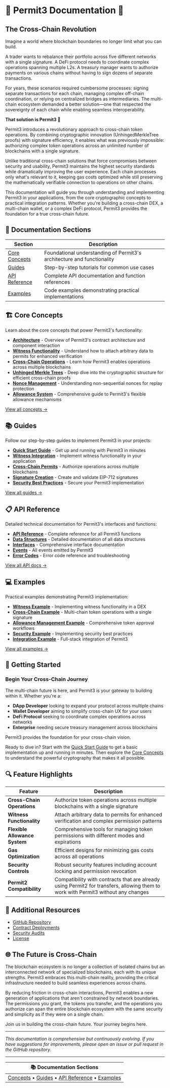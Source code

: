 # 🔏 Permit3 Documentation 📖

## The Cross-Chain Revolution

Imagine a world where blockchain boundaries no longer limit what you can build. 

A trader wants to rebalance their portfolio across five different networks with a single signature. A DeFi protocol needs to coordinate complex operations spanning multiple L2s. A treasury manager wants to authorize payments on various chains without having to sign dozens of separate transactions.

For years, these scenarios required cumbersome processes: signing separate transactions for each chain, managing complex off-chain coordination, or relying on centralized bridges as intermediaries. The multi-chain ecosystem demanded a better solution—one that respected the sovereignty of each chain while enabling seamless interoperability.

**That solution is Permit3 🔏**

Permit3 introduces a revolutionary approach to cross-chain token operations. By combining cryptographic innovation (UnhingedMerkleTree proofs) with signature efficiency, it enables what was previously impossible: authorizing complex token operations across an unlimited number of blockchains with a single signature.

Unlike traditional cross-chain solutions that force compromises between security and usability, Permit3 maintains the highest security standards while dramatically improving the user experience. Each chain processes only what's relevant to it, keeping gas costs optimized while still preserving the mathematically verifiable connection to operations on other chains.

This documentation will guide you through understanding and implementing Permit3 in your applications, from the core cryptographic concepts to practical integration patterns. Whether you're building a cross-chain DEX, a multi-chain wallet, or a complex DeFi protocol, Permit3 provides the foundation for a true cross-chain future.

## 📑 Documentation Sections

| Section | Description |
|---------|-------------|
| [Core Concepts](#-core-concepts) | Foundational understanding of Permit3's architecture and functionality |
| [Guides](#-guides) | Step-by-step tutorials for common use cases |
| [API Reference](#-api-reference) | Complete API documentation and function references |
| [Examples](#-examples) | Code examples demonstrating practical implementations |

## 🏗️ Core Concepts

Learn about the core concepts that power Permit3's functionality:

- [**Architecture**](./concepts/architecture.md) - Overview of Permit3's contract architecture and component interaction
- [**Witness Functionality**](./concepts/witness-functionality.md) - Understand how to attach arbitrary data to permits for enhanced verification
- [**Cross-Chain Operations**](./concepts/cross-chain-operations.md) - Learn how Permit3 enables operations across multiple blockchains
- [**Unhinged Merkle Trees**](./concepts/unhinged-merkle-tree.md) - Deep dive into the cryptographic structure for efficient cross-chain proofs
- [**Nonce Management**](./concepts/nonce-management.md) - Understanding non-sequential nonces for replay protection
- [**Allowance System**](./concepts/allowance-system.md) - Comprehensive guide to Permit3's flexible allowance mechanisms

[View all concepts →](./concepts/README.md)

## 📚 Guides

Follow our step-by-step guides to implement Permit3 in your projects:

- [**Quick Start Guide**](./guides/quick-start.md) - Get up and running with Permit3 in minutes
- [**Witness Integration**](./guides/witness-integration.md) - Implement witness functionality in your application
- [**Cross-Chain Permits**](./guides/cross-chain-permit.md) - Authorize operations across multiple blockchains
- [**Signature Creation**](./guides/signature-creation.md) - Create and validate EIP-712 signatures
- [**Security Best Practices**](./guides/security-best-practices.md) - Secure your Permit3 implementation

[View all guides →](./guides/README.md)

## 📋 API Reference

Detailed technical documentation for Permit3's interfaces and functions:

- [**API Reference**](./api/api-reference.md) - Complete reference for all Permit3 functions
- [**Data Structures**](./api/data-structures.md) - Detailed documentation of all data structures
- [**Interfaces**](./api/interfaces.md) - Comprehensive interface documentation
- [**Events**](./api/events.md) - All events emitted by Permit3
- [**Error Codes**](./api/error-codes.md) - Error code reference and troubleshooting

[View all API docs →](./api/README.md)

## 💻 Examples

Practical examples demonstrating Permit3 implementation:

- [**Witness Example**](./examples/witness-example.md) - Implementing witness functionality in a DEX
- [**Cross-Chain Example**](./examples/cross-chain-example.md) - Multi-chain token operations with a single signature
- [**Allowance Management Example**](./examples/allowance-management-example.md) - Comprehensive token approval workflows
- [**Security Example**](./examples/security-example.md) - Implementing security best practices
- [**Integration Example**](./examples/integration-example.md) - Full-stack integration of Permit3

[View all examples →](./examples/README.md)

## 🚀 Getting Started

### Begin Your Cross-Chain Journey

The multi-chain future is here, and Permit3 is your gateway to building within it. Whether you're a:

- **DApp Developer** looking to expand your protocol across multiple chains
- **Wallet Developer** aiming to simplify cross-chain UX for your users
- **DeFi Protocol** seeking to coordinate complex operations across networks
- **Enterprise** needing secure treasury management across blockchains

Permit3 provides the foundation for your cross-chain vision.

Ready to dive in? Start with the [Quick Start Guide](./guides/quick-start.md) to get a basic implementation up and running in minutes. Then explore the [Core Concepts](./concepts/README.md) to understand the powerful cryptography that makes it all possible.

## 🔍 Feature Highlights

| Feature | Description |
|---------|-------------|
| **Cross-Chain Operations** | Authorize token operations across multiple blockchains with a single signature |
| **Witness Functionality** | Attach arbitrary data to permits for enhanced verification and complex permission patterns |
| **Flexible Allowance System** | Comprehensive tools for managing token permissions with different modes and expirations |
| **Gas Optimization** | Efficient designs for minimizing gas costs across all operations |
| **Security Controls** | Robust security features including account locking and permission revocation |
| **Permit2 Compatibility** | Compatibility with contracts that are already using Permit2 for transfers, allowing them to work with Permit3 without any changes |

## 🔧 Additional Resources

- [GitHub Repository](https://github.com/permit3/permit3)
- [Contract Deployments](./api/api-reference.md#-contract-deployments)
- [Security Audits](./concepts/architecture.md#-security-audits)
- [License](../LICENSE)

## 🌐 The Future is Cross-Chain

The blockchain ecosystem is no longer a collection of isolated chains but an interconnected network of specialized blockchains, each with its unique strengths. Permit3 embraces this multi-chain reality, providing the critical infrastructure needed to build seamless experiences across chains.

By reducing friction in cross-chain interactions, Permit3 enables a new generation of applications that aren't constrained by network boundaries. The permissions you grant, the tokens you transfer, and the operations you authorize can span the entire blockchain ecosystem with the same security and simplicity as if they were on a single chain.

Join us in building the cross-chain future. Your journey begins here.

---

*This documentation is comprehensive but continuously evolving. If you have suggestions for improvements, please open an issue or pull request in the GitHub repository.*

---

| 📚 Documentation Sections |
|:------------------------:|
| [Concepts](/docs/concepts/README.md) • [Guides](/docs/guides/README.md) • [API Reference](/docs/api/README.md) • [Examples](/docs/examples/README.md) |